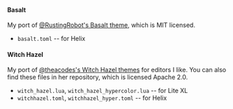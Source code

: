 
#### Basalt

My port of 
[@RustingRobot's Basalt theme](https://github.com/RustingRobot/basalt-theme),
which is MIT licensed.

  * `basalt.toml` -- for Helix

#### Witch Hazel

My port of
[@theacodes's Witch Hazel themes](https://github.com/theacodes/witchhazel)
for editors I like. You can also find these files in her repository, which
is licensed Apache 2.0.

  * `witch_hazel.lua`, `witch_hazel_hypercolor.lua` -- for Lite XL
  * `witchhazel.toml`, `witchhazel_hyper.toml` -- for Helix